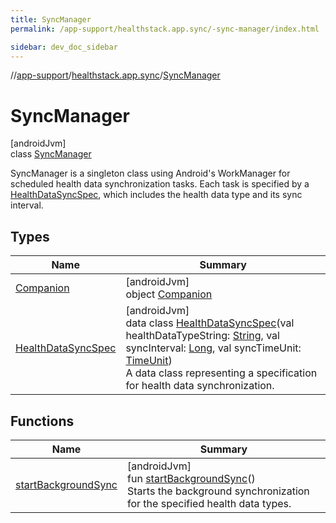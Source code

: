 ```yaml
---
title: SyncManager
permalink: /app-support/healthstack.app.sync/-sync-manager/index.html

sidebar: dev_doc_sidebar
---
```

//[app-support](../../../index.html)/[healthstack.app.sync](../index.html)/[SyncManager](index.html)



# SyncManager



[androidJvm]\
class [SyncManager](index.html)

SyncManager is a singleton class using Android's WorkManager for scheduled health data synchronization tasks. Each task is specified by a [HealthDataSyncSpec](-health-data-sync-spec/index.html), which includes the health data type and its sync interval.



## Types


| Name | Summary |
|---|---|
| [Companion](-companion/index.html) | [androidJvm]<br>object [Companion](-companion/index.html) |
| [HealthDataSyncSpec](-health-data-sync-spec/index.html) | [androidJvm]<br>data class [HealthDataSyncSpec](-health-data-sync-spec/index.html)(val healthDataTypeString: [String](https://kotlinlang.org/api/latest/jvm/stdlib/kotlin/-string/index.html), val syncInterval: [Long](https://kotlinlang.org/api/latest/jvm/stdlib/kotlin/-long/index.html), val syncTimeUnit: [TimeUnit](https://developer.android.com/reference/kotlin/java/util/concurrent/TimeUnit.html))<br>A data class representing a specification for health data synchronization. |


## Functions


| Name | Summary |
|---|---|
| [startBackgroundSync](start-background-sync.html) | [androidJvm]<br>fun [startBackgroundSync](start-background-sync.html)()<br>Starts the background synchronization for the specified health data types. |

